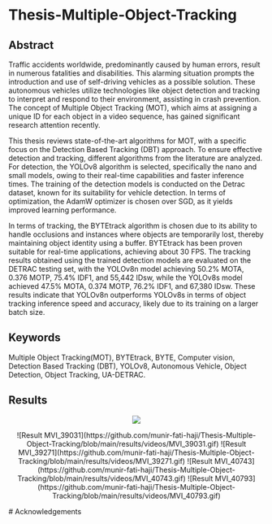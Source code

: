 # Thesis-Multiple-Object-Tracking

## Abstract
Traffic accidents worldwide, predominantly caused by human errors, result in numerous fatalities and disabilities. This alarming situation prompts the introduction and use of self-driving vehicles as a possible solution. These autonomous vehicles utilize technologies like object detection and tracking to interpret and respond to their environment, assisting in crash prevention. The concept of Multiple Object Tracking (MOT), which aims at assigning a unique ID for each object in a video sequence, has gained significant research attention recently.

This thesis reviews state-of-the-art algorithms for MOT, with a specific focus on the Detection Based Tracking (DBT) approach. To ensure effective detection and tracking, different algorithms from the literature are analyzed. For detection, the YOLOv8 algorithm is selected, specifically the nano and small models, owing to their real-time capabilities and faster inference times. The training of the detection models is conducted on the Detrac dataset, known for its suitability for vehicle detection. In terms of optimization, the AdamW optimizer is chosen over SGD, as it yields improved learning performance.

In terms of tracking, the BYTEtrack algorithm is chosen due to its ability to handle occlusions and instances where objects are temporarily lost, thereby maintaining object identity using a buffer. BYTEtrack has been proven suitable for real-time applications, achieving about 30 FPS. The tracking results obtained using the trained detection models are evaluated on the DETRAC testing set, with the YOLOv8n model achieving 50.2% MOTA, 0.376 MOTP, 75.4% IDF1, and 55,442 IDsw, while the YOLOv8s model achieved 47.5% MOTA, 0.374 MOTP, 76.2% IDF1, and 67,380 IDsw. These results indicate that YOLOv8n outperforms YOLOv8s in terms of object tracking inference speed and accuracy, likely due to its training on a larger batch size.

## Keywords
Multiple Object Tracking(MOT), BYTEtrack, BYTE, Computer vision, Detection Based Tracking (DBT), YOLOv8, Autonomous Vehicle, Object Detection, Object Tracking, UA-DETRAC.

## Results
<p align="center">
  <img src="https://github.com/munir-fati-haji/Thesis-Multiple-Object-Tracking/blob/main/results/videos/MVI_39031.gif">

</p>
<p align="center">
![Result MVI_39031](https://github.com/munir-fati-haji/Thesis-Multiple-Object-Tracking/blob/main/results/videos/MVI_39031.gif)
![Result MVI_39271](https://github.com/munir-fati-haji/Thesis-Multiple-Object-Tracking/blob/main/results/videos/MVI_39271.gif)
![Result MVI_40743](https://github.com/munir-fati-haji/Thesis-Multiple-Object-Tracking/blob/main/results/videos/MVI_40743.gif)
![Result MVI_40793](https://github.com/munir-fati-haji/Thesis-Multiple-Object-Tracking/blob/main/results/videos/MVI_40793.gif)
</p>
# Acknowledgements

